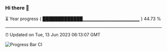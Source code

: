 ### Hi there 👋

⏳ Year progress { █████████████▁▁▁▁▁▁▁▁▁▁▁▁▁▁▁▁▁ } 44.73 %

---

⏰ Updated on Tue, 13 Jun 2023 06:13:07 GMT

![Progress Bar CI](https://github.com/liununu/liununu/workflows/Progress%20Bar%20CI/badge.svg)
